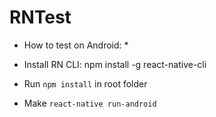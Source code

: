 # RNTest

* How to test on Android: *

* Install RN CLI: npm install -g react-native-cli
* Run `npm install` in root folder
* Make `react-native run-android`
